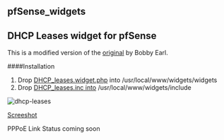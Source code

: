 ## pfSense_widgets
## DHCP Leases widget for pfSense
This is a modified version of the [original](https://github.com/bobbyearl/pfSense-DHCP-leases-widget) by Bobby Earl.

####Installation
1. Drop [DHCP_leases.widget.php](https://github.com/fuzion9/pfSense_widgets/blob/master/widgets/widgets/DHCP_leases.widget.php) into /usr/local/www/widgets/widgets
2. Drop [DHCP_leases.inc into](https://github.com/fuzion9/pfSense_widgets/blob/master/widgets/include/DHCP_leases.inc) /usr/local/www/widgets/include

![dhcp-leases](https://cloud.githubusercontent.com/assets/1909283/9189175/b170ef42-3fb2-11e5-892e-ea8c79a8fe95.jpg)

[Screeshot](http://fuzionconsulting.ca/wp/pfsense-widgets/)


PPPoE Link Status coming soon
